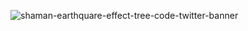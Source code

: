 ![shaman-earthquare-effect-tree-code-twitter-banner](https://user-images.githubusercontent.com/601001/170190935-b9207436-b1dd-40c9-ae98-9fab683c8cfe.png)
